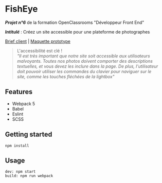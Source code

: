 # FishEye
***Projet n°6*** de la formation OpenClassrooms "Développeur Front End"

***Intitulé*** : Créez un site accessible pour une plateforme de photographes

[Brief client](https://s3-eu-west-1.amazonaws.com/course.oc-static.com/projects/Front-End+V2/P5+Javascript+%26+Accessibility/Notes+de+re%CC%81union.pdf)  | 
[Maquette prototype](https://www.figma.com/file/pt8xJxC1QffW4HX16QhGZJ/UI-Design-FishEye-FR?node-id=0%3A1)

> L'accessibilité est clé !<br>
> *"Il est très important que notre site soit accessible aux utilisateurs malvoyants. Toutes nos
> photos doivent comporter des descriptions textuelles, et vous devez les inclure dans la page. De
> plus, l'utilisateur doit pouvoir utiliser les commandes du clavier pour naviguer sur le site, comme
> les touches fléchées de la lightbox"*

## Features
- Webpack 5
- Babel
- Eslint
- SCSS

## Getting started
`npm install`

## Usage
`dev: npm start`<br>
`build: npm run webpack`
